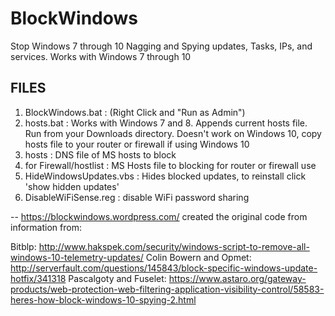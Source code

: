 # BlockWindows
Stop Windows 7 through 10 Nagging and Spying updates, Tasks, IPs, and services. Works with Windows 7 through 10

FILES
-----

1. BlockWindows.bat : (Right Click and "Run as Admin")
2. hosts.bat : Works with Windows 7 and 8. Appends current hosts file. Run from your Downloads directory.
   Doesn't work on Windows 10, copy hosts file to your router or firewall if using Windows 10
3. hosts : DNS file of MS hosts to block
4. for Firewall/hostlist : MS Hosts file to blocking for router or firewall use
5. HideWindowsUpdates.vbs : Hides blocked updates, to reinstall click 'show hidden updates'
6. DisableWiFiSense.reg : disable WiFi password sharing

--
https://blockwindows.wordpress.com/ created the original code from information from:

Bitblp: http://www.hakspek.com/security/windows-script-to-remove-all-windows-10-telemetry-updates/
Colin Bowern and Opmet: http://serverfault.com/questions/145843/block-specific-windows-update-hotfix/341318
Pascalgoty and Fuselet: https://www.astaro.org/gateway-products/web-protection-web-filtering-application-visibility-control/58583-heres-how-block-windows-10-spying-2.html
